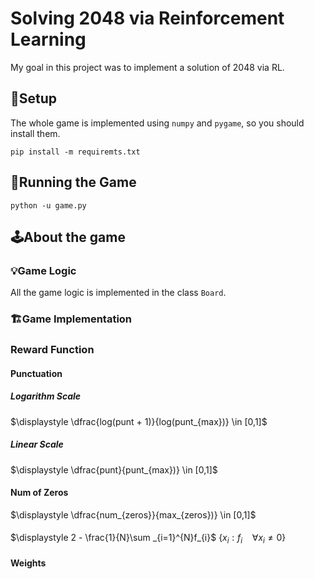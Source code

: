 # Solving 2048 via Reinforcement Learning
My goal in this project was to implement a solution of 2048 via RL.

## 🔧Setup
The whole game is implemented using `numpy` and `pygame`, so you should install them.
```
pip install -m requiremts.txt
```
 
## 🚀Running the Game

```
python -u game.py
```

## 🕹️About the game

### 💡Game Logic
All the game logic is implemented in the class `Board`.

### 🏗️Game Implementation


### Reward Function
#### Punctuation
##### Logarithm Scale
$\displaystyle \dfrac{log(punt + 1)}{log(punt_{max})} \in [0,1]$

##### Linear Scale
$\displaystyle \dfrac{punt}{punt_{max})} \in [0,1]$

#### Num of Zeros
$\displaystyle \dfrac{num_{zeros}}{max_{zeros})} \in [0,1]$

#### 
$\displaystyle 2 - \frac{1}{N}\sum _{i=1}^{N}f_{i}$
$\displaystyle \left \{ x_{i}: f_{i} \ \ \ \ \forall x_{i}\neq 0 \right \}$

#### Weights
